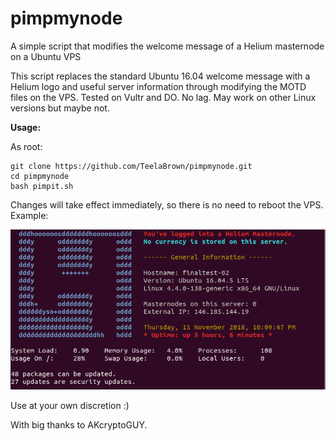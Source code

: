 # pimpmynode
A simple script that modifies the welcome message of a Helium masternode on a Ubuntu VPS

This script replaces the standard Ubuntu 16.04 welcome message with a Helium logo and useful server information through modifying the MOTD files on the VPS. Tested on Vultr and DO. No lag. May work on other Linux versions but maybe not.

**Usage:**

As root:
```
git clone https://github.com/TeelaBrown/pimpmynode.git
cd pimpmynode
bash pimpit.sh
```

Changes will take effect immediately, so there is no need to reboot the VPS. Example:


<img src="final.png" alt="Preview" class="inline"/>


Use at your own discretion :)

With big thanks to AKcryptoGUY.
